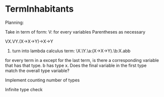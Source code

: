 # TermInhabitants
Planning:

Take in term of form:
V: for every
variables
Parentheses as necessary

VX.VY.(X->X->Y)->X->Y

1. turn into lambda calculus term:
  \X.\Y.\a:(X->X->Y).\b:X.abb

  for every term in a except for the last term, is there a corresponding variable that has that type. b has type x. Does the final variable in the first type match the overall type variable?

  Implement counting number of types

  Infinite type check
